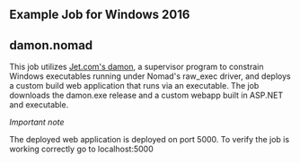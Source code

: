 Example Job for Windows 2016
----------------------------

## damon.nomad

This job utilizes [Jet.com's damon](https://github.com/jet/damon), a supervisor program to constrain Windows executables running under Nomad's raw_exec driver, and deploys a custom build web application that runs via an executable. The job downloads the damon.exe release and a custom webapp built in ASP.NET and executable.

*Important note*

The deployed web application is deployed on port 5000. To verify the job is working correctly go to localhost:5000

